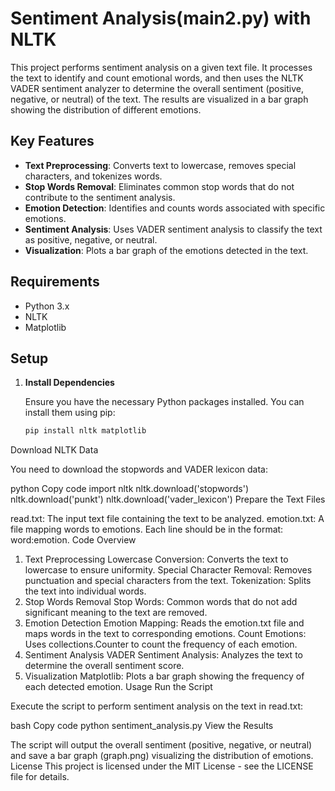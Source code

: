 # Sentiment Analysis(main2.py) with NLTK

This project performs sentiment analysis on a given text file. It processes the text to identify and count emotional words, and then uses the NLTK VADER sentiment analyzer to determine the overall sentiment (positive, negative, or neutral) of the text. The results are visualized in a bar graph showing the distribution of different emotions.

## Key Features

- **Text Preprocessing**: Converts text to lowercase, removes special characters, and tokenizes words.
- **Stop Words Removal**: Eliminates common stop words that do not contribute to the sentiment analysis.
- **Emotion Detection**: Identifies and counts words associated with specific emotions.
- **Sentiment Analysis**: Uses VADER sentiment analysis to classify the text as positive, negative, or neutral.
- **Visualization**: Plots a bar graph of the emotions detected in the text.

## Requirements

- Python 3.x
- NLTK
- Matplotlib

## Setup

1. **Install Dependencies**

   Ensure you have the necessary Python packages installed. You can install them using pip:

   ```bash
   pip install nltk matplotlib
Download NLTK Data

You need to download the stopwords and VADER lexicon data:

python
Copy code
import nltk
nltk.download('stopwords')
nltk.download('punkt')
nltk.download('vader_lexicon')
Prepare the Text Files

read.txt: The input text file containing the text to be analyzed.
emotion.txt: A file mapping words to emotions. Each line should be in the format: word:emotion.
Code Overview
1. Text Preprocessing
Lowercase Conversion: Converts the text to lowercase to ensure uniformity.
Special Character Removal: Removes punctuation and special characters from the text.
Tokenization: Splits the text into individual words.
2. Stop Words Removal
Stop Words: Common words that do not add significant meaning to the text are removed.
3. Emotion Detection
Emotion Mapping: Reads the emotion.txt file and maps words in the text to corresponding emotions.
Count Emotions: Uses collections.Counter to count the frequency of each emotion.
4. Sentiment Analysis
VADER Sentiment Analysis: Analyzes the text to determine the overall sentiment score.
5. Visualization
Matplotlib: Plots a bar graph showing the frequency of each detected emotion.
Usage
Run the Script

Execute the script to perform sentiment analysis on the text in read.txt:

bash
Copy code
python sentiment_analysis.py
View the Results

The script will output the overall sentiment (positive, negative, or neutral) and save a bar graph (graph.png) visualizing the distribution of emotions.
License
This project is licensed under the MIT License - see the LICENSE file for details.
